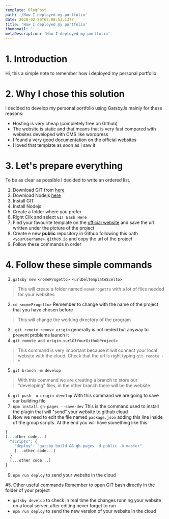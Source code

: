 ```yaml
---
template: BlogPost
path: '/How-I-deployed-my-portfolio'
date: 2020-02-20T07:08:53.137Z
title: 'How I deployed my portfolio'
thumbnail: ''
metaDescription: 'How I deployed my portfolio'
---
```

# 1. Introduction
Hi,
this a simple note to remember how i deployed my personal portfolio.


# 2. Why I chose this solution
I decided to develop my personal portfolio using GatsbyJs mainly for these reasons:
- Hosting is very cheap (completely free on Github)
- The website is static and that means that is very fast compared with websites developed with CMS like wordpress
- I found a very good documentation on the official websites
- I loved that template as soon as I saw it 

# 3. Let's prepare everything
To be as clear as possible I decided to write an ordered list.
1. Download GIT from [here](https://git-scm.com/downloads)
2. Download Nodejs [here](https://nodejs.org/it/download/)
3. Install GIT
4. Install Nodejs
5. Create a folder where you prefer
6. Right Clik and select `GIT Bash Here`
7. Find your favourite template on the [official website](https://www.gatsbyjs.org/starters?v=2) and save the url written under the picture of the project
8. Create e new **public** repository in Github following this path `<yourUsername>.github.io` and copy the url of the project
9. Follow these commands in order 

# 4. Follow these simple commands
1. `gatsby new <nomeProgetto> <urlDelTemplateScelto>` 
>This will create a folder named `nomeProgetto` with a lot of files needed for your websites

2. `cd <nomeProgetto>` Remember to change <nomeProgetto> with the name of the project that you have chosen before
>This will change the working directory of the program

3. ` git remote remove origin` generally is not neded but anyway to prevent problems launch it 
4. `git remote add origin <urlOfYourGithubProject>` 
> This command is very important because it will connect your local website with the cloud. Check that the url is right typing `git remote -v` 

5. `git branch -m develop`

> With this command we are creating a branch to store our "developing" files, in the other branch there will be the website

6. `git push -u origin develop` With this command we are going to save our building file 
7. `npm install gh-pages --save-dev` This is the command used to install the plugin that will "send" your website to github cloud
8. Now we need to edit the file named `package.json` adding this line inside of the group scripts. At the end you will have something like this
``` Javascript
{
[...other code...]
  "scripts": {
    "deploy": "gatsby build && gh-pages -d public -b master"
    [...other code...]
  }
  [...other code...]
}
```
9. `npm run deploy` to send your website in the cloud

#5. Other useful commands 
Remember to open GIT bash directly in the folder of your project
- `gatsby develop` to check in real time the changes running your website on a local server, after editing never forget to run
- `npm run deploy` to send the new version of your website in the cloud

